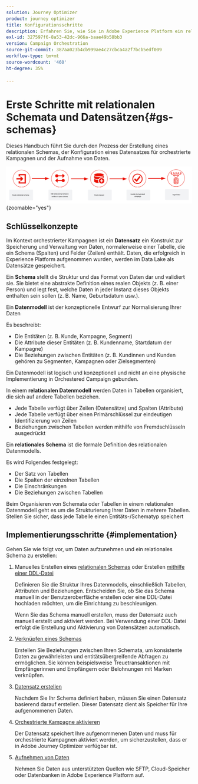 ```yaml
---
solution: Journey Optimizer
product: journey optimizer
title: Konfigurationsschritte
description: Erfahren Sie, wie Sie in Adobe Experience Platform ein relationales Schema erstellen, indem Sie eine DDL-Datei hochladen.
exl-id: 327597f6-8a53-42dc-966a-baae49b58bb3
version: Campaign Orchestration
source-git-commit: 387aa023b4cb999ae4c27cbca4a2f7bcb5edf009
workflow-type: tm+mt
source-wordcount: '460'
ht-degree: 35%

---
```



# Erste Schritte mit relationalen Schemata und Datensätzen{#gs-schemas}

Dieses Handbuch führt Sie durch den Prozess der Erstellung eines relationalen Schemas, der Konfiguration eines Datensatzes für orchestrierte Kampagnen und der Aufnahme von Daten.

![schema](assets/do-not-localize/schema_admin.png){zoomable="yes"}

## Schlüsselkonzepte

Im Kontext orchestrierter Kampagnen ist ein **Datensatz** ein Konstrukt zur Speicherung und Verwaltung von Daten, normalerweise einer Tabelle, die ein Schema (Spalten) und Felder (Zeilen) enthält. Daten, die erfolgreich in Experience Platform aufgenommen wurden, werden im Data Lake als Datensätze gespeichert.

Ein **Schema** stellt die Struktur und das Format von Daten dar und validiert sie. Sie bietet eine abstrakte Definition eines realen Objekts (z. B. einer Person) und legt fest, welche Daten in jeder Instanz dieses Objekts enthalten sein sollen (z. B. Name, Geburtsdatum usw.).

Ein **Datenmodell** ist der konzeptionelle Entwurf zur Normalisierung Ihrer Daten

Es beschreibt:

* Die Entitäten (z. B. Kunde, Kampagne, Segment)
* Die Attribute dieser Entitäten (z. B. Kundenname, Startdatum der Kampagne)
* Die Beziehungen zwischen Entitäten (z. B. Kundinnen und Kunden gehören zu Segmenten, Kampagnen oder Zielsegmenten)

Ein Datenmodell ist logisch und konzeptionell und nicht an eine physische Implementierung in Orchestered Campaign gebunden.

In einem **relationalen Datenmodell** werden Daten in Tabellen organisiert, die sich auf andere Tabellen beziehen.

* Jede Tabelle verfügt über Zeilen (Datensätze) und Spalten (Attribute)
* Jede Tabelle verfügt über einen Primärschlüssel zur eindeutigen Identifizierung von Zeilen
* Beziehungen zwischen Tabellen werden mithilfe von Fremdschlüsseln ausgedrückt

Ein **relationales Schema** ist die formale Definition des relationalen Datenmodells.

Es wird Folgendes festgelegt:

* Der Satz von Tabellen
* Die Spalten der einzelnen Tabellen
* Die Einschränkungen
* Die Beziehungen zwischen Tabellen

Beim Organisieren von Schemata oder Tabellen in einem relationalen Datenmodell geht es um die Strukturierung Ihrer Daten in mehrere Tabellen. Stellen Sie sicher, dass jede Tabelle einen Entitäts-/Schematyp speichert

## Implementierungsschritte {#implementation}

Gehen Sie wie folgt vor, um Daten aufzunehmen und ein relationales Schema zu erstellen:

1. Manuelles Erstellen eines [relationalen Schemas](manual-schema.md) oder Erstellen [mithilfe einer DDL-Datei](file-upload-schema.md)

   Definieren Sie die Struktur Ihres Datenmodells, einschließlich Tabellen, Attributen und Beziehungen. Entscheiden Sie, ob Sie das Schema manuell in der Benutzeroberfläche erstellen oder eine DDL-Datei hochladen möchten, um die Einrichtung zu beschleunigen.

   Wenn Sie das Schema manuell erstellen, muss der Datensatz auch manuell erstellt und aktiviert werden. Bei Verwendung einer DDL-Datei erfolgt die Erstellung und Aktivierung von Datensätzen automatisch.

1. [Verknüpfen eines Schemas](file-upload-schema.md)

   Erstellen Sie Beziehungen zwischen Ihren Schemata, um konsistente Daten zu gewährleisten und entitätsübergreifende Abfragen zu ermöglichen. Sie können beispielsweise Treuetransaktionen mit Empfängerinnen und Empfängern oder Belohnungen mit Marken verknüpfen.

1. [Datensatz erstellen](manual-schema.md#dataset)

   Nachdem Sie Ihr Schema definiert haben, müssen Sie einen Datensatz basierend darauf erstellen. Dieser Datensatz dient als Speicher für Ihre aufgenommenen Daten.

1. [Orchestrierte Kampagne aktivieren](manual-schema.md#enable)

   Der Datensatz speichert Ihre aufgenommenen Daten und muss für orchestrierte Kampagnen aktiviert werden, um sicherzustellen, dass er in Adobe Journey Optimizer verfügbar ist.

1. [Aufnehmen von Daten](ingest-data.md)

   Nehmen Sie Daten aus unterstützten Quellen wie SFTP, Cloud-Speicher oder Datenbanken in Adobe Experience Platform auf.

